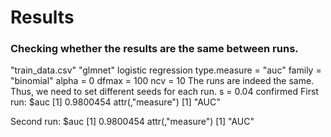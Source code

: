 # Results
### Checking whether the results are the same between runs.
"train_data.csv"
"glmnet" logistic regression
type.measure = "auc"
family = "binomial"
alpha = 0
dfmax = 100
ncv = 10
The runs are indeed the same. Thus, we need to set different seeds for each run.
s = 0.04 confirmed
First run:
$auc
[1] 0.9800454
attr(,"measure")
[1] "AUC"

Second run:
$auc
[1] 0.9800454
attr(,"measure")
[1] "AUC"
